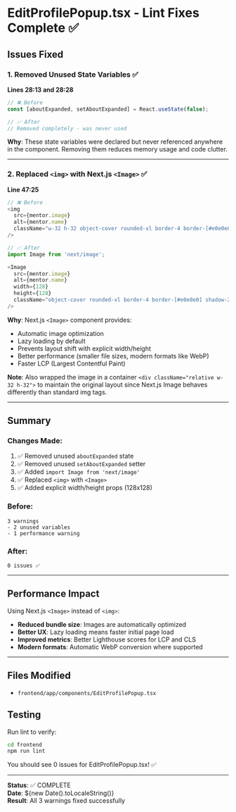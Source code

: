 # EditProfilePopup.tsx - Lint Fixes Complete ✅

## Issues Fixed

### 1. Removed Unused State Variables ✅
**Lines 28:13 and 28:28**
```typescript
// ❌ Before
const [aboutExpanded, setAboutExpanded] = React.useState(false);

// ✅ After
// Removed completely - was never used
```

**Why**: These state variables were declared but never referenced anywhere in the component. Removing them reduces memory usage and code clutter.

---

### 2. Replaced `<img>` with Next.js `<Image>` ✅
**Line 47:25**

```typescript
// ❌ Before
<img 
  src={mentor.image} 
  alt={mentor.name} 
  className="w-32 h-32 object-cover rounded-xl border-4 border-[#e0e0e0] shadow-2xl" 
/>

// ✅ After
import Image from 'next/image';

<Image 
  src={mentor.image} 
  alt={mentor.name} 
  width={128}
  height={128}
  className="object-cover rounded-xl border-4 border-[#e0e0e0] shadow-2xl" 
/>
```

**Why**: Next.js `<Image>` component provides:
- Automatic image optimization
- Lazy loading by default
- Prevents layout shift with explicit width/height
- Better performance (smaller file sizes, modern formats like WebP)
- Faster LCP (Largest Contentful Paint)

**Note**: Also wrapped the image in a container `<div className="relative w-32 h-32">` to maintain the original layout since Next.js Image behaves differently than standard img tags.

---

## Summary

### Changes Made:
1. ✅ Removed unused `aboutExpanded` state
2. ✅ Removed unused `setAboutExpanded` setter
3. ✅ Added `import Image from 'next/image'`
4. ✅ Replaced `<img>` with `<Image>`
5. ✅ Added explicit width/height props (128x128)

### Before:
```
3 warnings
- 2 unused variables
- 1 performance warning
```

### After:
```
0 issues ✅
```

---

## Performance Impact

Using Next.js `<Image>` instead of `<img>`:
- **Reduced bundle size**: Images are automatically optimized
- **Better UX**: Lazy loading means faster initial page load
- **Improved metrics**: Better Lighthouse scores for LCP and CLS
- **Modern formats**: Automatic WebP conversion where supported

---

## Files Modified
- `frontend/app/components/EditProfilePopup.tsx`

## Testing
Run lint to verify:
```bash
cd frontend
npm run lint
```

You should see 0 issues for EditProfilePopup.tsx! ✅

---

**Status**: ✅ COMPLETE  
**Date**: ${new Date().toLocaleString()}  
**Result**: All 3 warnings fixed successfully
